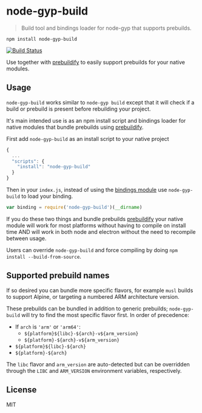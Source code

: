 # node-gyp-build

> Build tool and bindings loader for node-gyp that supports prebuilds.

```
npm install node-gyp-build
```

[![Build Status](https://travis-ci.org/prebuild/node-gyp-build.svg?branch=master)](https://travis-ci.org/prebuild/node-gyp-build)

Use together with [prebuildify](https://github.com/mafintosh/prebuildify) to easily support prebuilds for your native modules.

## Usage

`node-gyp-build` works similar to `node-gyp build` except that it will check if a build or prebuild is present before rebuilding your project.

It's main intended use is as an npm install script and bindings loader for native modules that bundle prebuilds using [prebuildify](https://github.com/mafintosh/prebuildify).

First add `node-gyp-build` as an install script to your native project

``` js
{
  ...
  "scripts": {
    "install": "node-gyp-build"
  }
}
```

Then in your `index.js`, instead of using the [bindings module](https://www.npmjs.com/package/bindings) use `node-gyp-build` to load your binding.

``` js
var binding = require('node-gyp-build')(__dirname)
```

If you do these two things and bundle prebuilds [prebuildify](https://github.com/mafintosh/prebuildify) your native module will work for most platforms
without having to compile on install time AND will work in both node and electron without the need to recompile between usage.

Users can override `node-gyp-build` and force compiling by doing `npm install --build-from-source`.

## Supported prebuild names

If so desired you can bundle more specific flavors, for example `musl` builds to support Alpine, or targeting a numbered ARM architecture version.

These prebuilds can be bundled in addition to generic prebuilds; `node-gyp-build` will try to find the most specific flavor first. In order of precedence:

- If `arch` is `'arm'` or `'arm64'`:
  - `${platform}${libc}-${arch}-v${arm_version}`
  - `${platform}-${arch}-v${arm_version}`
- `${platform}${libc}-${arch}`
- `${platform}-${arch}`

The `libc` flavor and `arm_version` are auto-detected but can be overridden through the `LIBC` and `ARM_VERSION` environment variables, respectively.

## License

MIT
